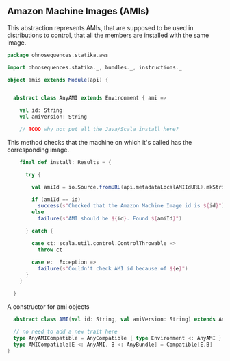 
## Amazon Machine Images (AMIs)

This abstraction represents AMIs, that are supposed to be used in distributions
to control, that all the members are installed with the same image.


```scala
package ohnosequences.statika.aws

import ohnosequences.statika._, bundles._, instructions._

object amis extends Module(api) {


  abstract class AnyAMI extends Environment { ami =>

    val id: String
    val amiVersion: String

    // TODO why not put all the Java/Scala install here?

```

This method checks that the machine on which it's called has the corresponding image.

```scala
    final def install: Results = {

      try {

        val amiId = io.Source.fromURL(api.metadataLocalAMIIdURL).mkString

        if (amiId == id)
          success(s"Checked that the Amazon Machine Image id is ${id}")
        else
          failure(s"AMI should be ${id}. Found ${amiId}")

      } catch {

        case ct: scala.util.control.ControlThrowable =>
          throw ct

        case e:  Exception =>
          failure(s"Couldn't check AMI id because of ${e}")
      }
    }

  }
```

A constructor for ami objects

```scala
  abstract class AMI(val id: String, val amiVersion: String) extends AnyAMI

  // no need to add a new trait here
  type AnyAMICompatible = AnyCompatible { type Environment <: AnyAMI }
  type AMICompatible[E <: AnyAMI, B <: AnyBundle] = Compatible[E,B]
}

```




[main/scala/amazonLinuxAMIs.scala]: amazonLinuxAMIs.scala.md
[main/scala/amis.scala]: amis.scala.md
[main/scala/api.scala]: api.scala.md